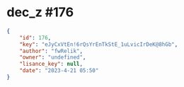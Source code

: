 
# dec_z #176
                
```JSON
{
    "id": 176,
    "key": "eJyCxVtEn!6rQsYrEnTkStE_1uLvicIrDeK@8hGb",
    "author": "fwRelik",
    "owner": "undefined",
    "lisance_key": null,
    "date": "2023-4-21 05:50"
}
```
    